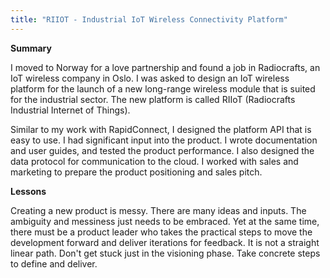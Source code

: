 ```yaml
---
title: "RIIOT - Industrial IoT Wireless Connectivity Platform"
---
```


**Summary**

I moved to Norway for a love partnership and found a job in Radiocrafts, an IoT wireless company in Oslo. I was asked to design an IoT wireless platform for the launch of a new long-range wireless module that is suited for the industrial sector. The new platform is called RIIoT (Radiocrafts Industrial Internet of Things). 

Similar to my work with RapidConnect, I designed the platform API that is easy to use. I had significant input into the product. I wrote documentation and user guides, and tested the product performance. I also designed the data protocol for communication to the cloud. I worked with sales and marketing to prepare the product positioning and sales pitch.

**Lessons**

Creating a new product is messy. There are many ideas and inputs. The ambiguity and messiness just needs to be embraced. Yet at the same time, there must be a product leader who takes the practical steps to move the development forward and deliver iterations for feedback. It is not a straight linear path. Don't get stuck just in the visioning phase. Take concrete steps to define and deliver. 
